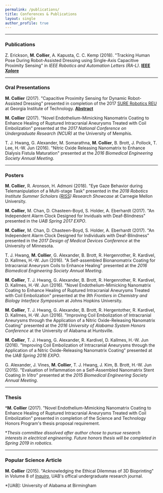```yaml
---
permalink: /publications/
title: Conferences & Publications
layout: single
author_profile: true
---
```

-----
### Publications

Z. Erickson, **M. Collier**, A. Kapusta, C. C. Kemp (2018). "Tracking Human Pose During Robot-Assisted Dressing using Single-Axis Capacitive Proximity Sensing" in *IEEE Robotics and Automation Letters (RA-L)*. **[IEEE Xplore](https://ieeexplore.ieee.org/document/8307487/)**

-----

### Oral Presentations

**M. Collier** (2017). "Capacitive Proximity Sensing for Dynamic Robot-Assisted Dressing" presented in completion of the 2017 [SURE Robotics REU](http://sure.robotics.gatech.edu) at Georgia Institute of Technology. **[Abstract](http://sure.robotics.gatech.edu/projects)**

**M. Collier** (2017). "Novel Endothelium-Mimicking Nanomatrix Coating to Enhance Healing of Ruptured Intracranial Aneurysms Treated with Coil Embolization" presented at the *2017 National Conference on Undergraduate Research (NCUR)* at the University of Memphis.

T. J. Hwang, G. Alexander, M. Somarathna, **M. Collier**, B. Brott, J. Pollock, T. Lee, H.-W. Jun (2016). "Nitric Oxide Releasing Nanomatrix to Enhance Dialysis Fistula Maturation" presented at the *2016 Biomedical Engineering Society Annual Meeting*.

-----

### Posters

**M. Collier**, R. Aronson, H. Admoni (2018). "Eye Gaze Behavior during Telemanipulation of a Multi-stage Task" presented in the *2018 Robotics Institute Summer Scholars ([RISS](https://riss.ri.cmu.edu/)) Research Showcase* at Carnegie Mellon University.

**M. Collier**, M. Chan, D. Chasteen-Boyd, S. Holder, A. Eberhardt (2017). "An Independent Alarm Clock Designed for Inviduals with Deaf-Blindness" presented in the *UAB Spring 2017 EXPO*.

**M. Collier**, M. Chan, D. Chasteen-Boyd, S. Holder, A. Eberhardt (2017). "An Independent Alarm Clock Designed for Individuals with Deaf-Blindness" presented in the *2017 Design of Medical Devices Conference* at the University of Minnesota.

T. J. Hwang, **M. Collier**, G. Alexander, B. Brott, R. Hergenrother, R. Kardivel, D. Kallmes, H.-W. Jun (2016). "A Self-assembled Bionanomatrix Coating for Intracranial Aneurysm Coils to Enhance Healing" presented at the *2016 Biomedical Engineering Society Annual Meeting*.

**M. Collier**, T. J. Hwang, G. Alexander, B. Brott, R. Hergenrother, R. Kardivel, D. Kallmes, H.-W. Jun (2016). "Novel Endothelium-Mimicking Nanomatrix Coating to Enhance Healing of Ruptured Intracranial Aneurysms Treated with Coil Embolization" presented at the *9th Frontiers in Chemistry and Biology Interface Symposium* at Johns Hopkins University.

**M. Collier**, T. J. Hwang, G. Alexander, B. Brott, R. Hergentother, R. Kardivel, D. Kallmes, H.-W. Jun (2016). "Improving Coil Embolization of Intracranial Aneurysms through the Application of a Nitric Oxide-Releasing Nanomatrix Coating" presented at the *2016 University of Alabama System Honors Conference* at the University of Alabama at Huntsville.

**M. Collier**, T. J. Hwang, G. Alexander, R. Kardivel, D. Kallmes, H.-W. Jun (2016). "Improving Coil Embolization of Intracranial Aneurysms through the Application of a Nitric Oxide-Releasing Nanomatrix Coating" presented at the *UAB Spring 2016 EXPO*.

G. Alexander, J. Vines, **M. Collier**, T. J. Hwang, J. Kim, B. Brott, H.-W. Jun (2015). "Evaluation of Inflammation on a Self-Assembled Nanomatrix Stent Coating *In Vitro*" presented at the *2015 Biomedical Engineering Society Annual Meeting*.

-----

### Thesis

***M. Collier** (2017). "Novel Endothelium-Mimicking Nanomatrix Coating to Enhance Healing of Ruptured Intracranial Aneurysms Treated with Coil Embolization" presented in completion of the Science and Technology Honors Program's thesis proposal requirement.

**Thesis committee dissolved after author chose to pursue research interests in electrical engineering. Future honors thesis will be completed in Spring 2019 in robotics.*

-----

### Popular Science Article

**M. Collier** (2015). "Acknowledging the Ethical Dilemmas of 3D Bioprinting" in Volume 8 of *[Inquiro](https://www.uab.edu/inquiro/)*, UAB's offical undergraduate research journal.

*[UAB]: University of Alabama at Birmingham
